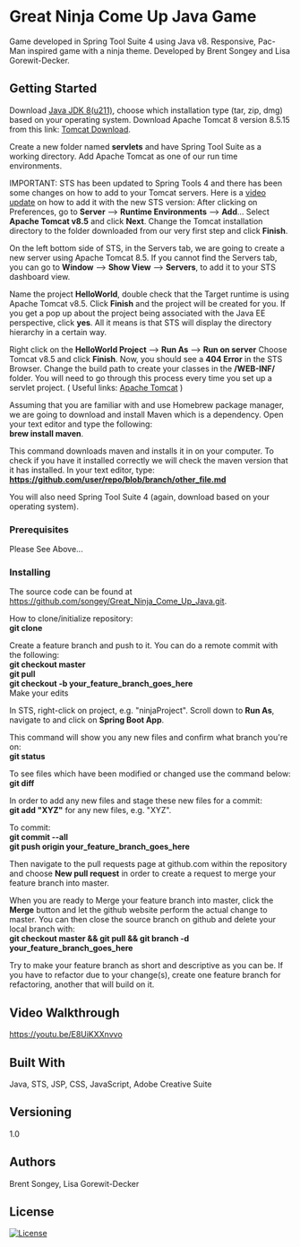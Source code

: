 # Great Ninja Come Up Java Game
Game developed in Spring Tool Suite 4 using Java v8. Responsive, Pac-Man inspired game with a ninja theme.
Developed by Brent Songey and Lisa Gorewit-Decker.

## Getting Started
Download <a href="https://www.oracle.com/technetwork/java/javase/downloads/jdk8-downloads-2133151.html">Java JDK 8(u211)</a>, choose which installation type (tar, zip, dmg) based on your operating system. Download Apache Tomcat 8 version 8.5.15 from this link: <a href="http://tomcat.apache.org/download-80.cgiApache"> Tomcat Download</a>.

Create a new folder named <b>servlets</b> and have Spring Tool Suite as a working directory.
Add Apache Tomcat as one of our run time environments.

IMPORTANT: STS has been updated to Spring Tools 4 and there has been some changes on how to add to your Tomcat servers. Here is a <a href="http://www.bigsoft.co.uk/blog/2008/08/10/configuring-eclipse-tomcat-spring">video update</a> on how to add it with the new STS version:
After clicking on Preferences, go to <b>Server</b> --> <b>Runtime Environments</b> --> <b>Add</b>...
Select <b>Apache Tomcat v8.5</b> and click <b>Next</b>.
Change the Tomcat installation directory to the folder downloaded from our very first step and click <b>Finish</b>.

On the left bottom side of STS, in the Servers tab, we are going to create a new server using Apache Tomcat 8.5. If you cannot find the Servers tab, you can go to <b>Window</b> --> <b>Show View</b> --> <b>Servers</b>, to add it to your STS dashboard view.

Name the project <b>HelloWorld</b>, double check that the Target runtime is using Apache Tomcat v8.5. Click <b>Finish</b> and the project will be created for you. If you get a pop up about the project being associated with the Java EE perspective, click <b>yes</b>. All it means is that STS will display the directory hierarchy in a certain way.

Right click on the <b>HelloWorld Project</b>  --> <b>Run As</b> --> <b>Run on server</b>
Choose Tomcat v8.5 and click <b>Finish</b>. Now, you should see a <b>404 Error</b> in the STS Browser.
Change the build path to create your classes in the <b>/WEB-INF/</b> folder.
You  will need to go through this process every time you set up a servlet project.
( Useful links: <a href="https://tomcat.apache.org/download-80.cgi">Apache Tomcat</a> )

Assuming that you are familiar with and use Homebrew package manager, we are going to download and install Maven which is a dependency.
Open your text editor and type the following:<br>
<b>brew install maven</b>.

This command downloads maven and installs it in on your computer. To check if you have it installed correctly we will check the maven version that it has installed.
In your text editor, type: <b>https://github.com/user/repo/blob/branch/other_file.md</b>

You will also need Spring Tool Suite 4 (again, download based on your operating system).

### Prerequisites
Please See Above...

### Installing
The source code can be found at <a href="https://github.com/songey/Great_Ninja_Come_Up_Java.git">https://github.com/songey/Great_Ninja_Come_Up_Java.git</a>.

How to clone/initialize repository:<br>
<b>git clone</b>

Create a feature branch and push to it. You can do a remote commit with the following:<br>
<b>git checkout master</b><br>
<b>git pull</b><br>
<b>git checkout -b your_feature_branch_goes_here</b><br>
Make your edits

In STS, right-click on project, e.g. "ninjaProject". Scroll down to <b>Run As</b>, navigate to and click on <b>Spring Boot App</b>.

This command will show you any new files and confirm what branch you're on:<br>
<b>git status</b><br>

To see files which have been modified or changed use the command below:<br>
<b>git diff</b><br>

In order to add any new files and stage these new files for a commit:<br>
<b>git add "XYZ"</b> for any new files, e.g. "XYZ".<br>

To commit: <br>
<b>git commit --all</b><br>
<b>git push origin your_feature_branch_goes_here</b><br>

Then navigate to the pull requests page at github.com within the repository and choose <b>New pull request</b> in order to create a request to merge your feature branch into master.<br>

When you are ready to Merge your feature branch into master, click the <b>Merge</b> button and let the github website perform the actual change to master. You can then close the source branch on github and delete your local branch with:<br>
<b>git checkout master && git pull && git branch -d your_feature_branch_goes_here</b>

Try to make your feature branch as short and descriptive as you can be. If you have to refactor due to your change(s), create one feature branch for refactoring, another that will build on it.

## Video Walkthrough
<a href="https://youtu.be/E8UiKXXnvvo">https://youtu.be/E8UiKXXnvvo</a>

## Built With
Java, STS, JSP, CSS, JavaScript, Adobe Creative Suite

## Versioning 
1.0

## Authors
Brent Songey, Lisa Gorewit-Decker

## License
[![License](https://img.shields.io/badge/License-Apache%202.0-blue.svg)](https://opensource.org/licenses/Apache-2.0)
